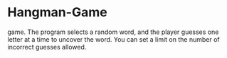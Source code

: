 # Hangman-Game
game. The program selects a random word, and the player guesses one letter at a time to uncover the word. You can set a limit on the number of incorrect guesses allowed.

